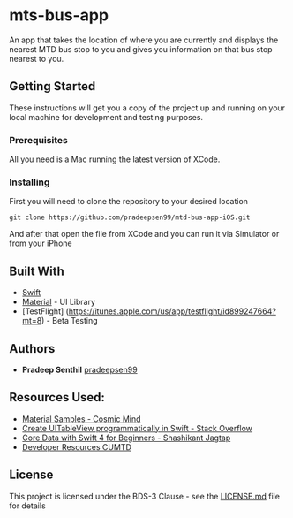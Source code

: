 # mts-bus-app

An app that takes the location of where you are currently and displays the nearest MTD bus stop to you and gives you information on that bus stop nearest to you.

## Getting Started

These instructions will get you a copy of the project up and running on your local machine for development and testing purposes.

### Prerequisites

All you need is a Mac running the latest version of XCode.

### Installing

First you will need to clone the repository to your desired location

```
git clone https://github.com/pradeepsen99/mtd-bus-app-iOS.git
```
And after that open the file from XCode and you can run it via Simulator or from your iPhone

## Built With

* [Swift](https://developer.apple.com/swift/)
* [Material](https://github.com/CosmicMind/Material.git) - UI Library
* [TestFlight] (https://itunes.apple.com/us/app/testflight/id899247664?mt=8) - Beta Testing

## Authors

* **Pradeep Senthil** [pradeepsen99](https://github.com/pradeepsen99)

## Resources Used:
* [Material Samples - Cosmic Mind](https://github.com/CosmicMind/Samples)
* [Create UITableView programmatically in Swift - Stack Overflow](https://stackoverflow.com/questions/40220905/create-uitableview-programmatically-in-swift)
* [Core Data with Swift 4 for Beginners - Shashikant Jagtap](https://medium.com/xcblog/core-data-with-swift-4-for-beginners-1fc067cca707)
* [Developer Resources CUMTD](https://developer.cumtd.com)


## License

This project is licensed under the BDS-3 Clause - see the [LICENSE.md](LICENSE.md) file for details
